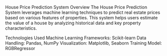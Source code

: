 House Price Prediction System
Overview
The House Price Prediction System leverages machine learning techniques to predict real estate prices based on various features of properties. This system helps users estimate the value of a house by analyzing historical data and key property characteristics.

Technologies Used
Machine Learning Frameworks: Scikit-learn
Data Handling: Pandas, NumPy
Visualization: Matplotlib, Seaborn
Training Model: RGBRegressor
